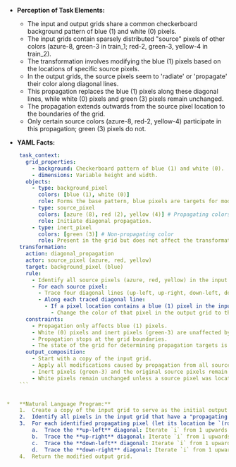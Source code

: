 *   **Perception of Task Elements:**
    *   The input and output grids share a common checkerboard background pattern of blue (1) and white (0) pixels.
    *   The input grids contain sparsely distributed "source" pixels of other colors (azure-8, green-3 in train\_1; red-2, green-3, yellow-4 in train\_2).
    *   The transformation involves modifying the blue (1) pixels based on the locations of specific source pixels.
    *   In the output grids, the source pixels seem to 'radiate' or 'propagate' their color along diagonal lines.
    *   This propagation replaces the blue (1) pixels along these diagonal lines, while white (0) pixels and green (3) pixels remain unchanged.
    *   The propagation extends outwards from the source pixel location to the boundaries of the grid.
    *   Only certain source colors (azure-8, red-2, yellow-4) participate in this propagation; green (3) pixels do not.

*   **YAML Facts:**
    
```yaml
    task_context:
      grid_properties:
        - background: Checkerboard pattern of blue (1) and white (0).
        - dimensions: Variable height and width.
      objects:
        - type: background_pixel
          colors: [blue (1), white (0)]
          role: Forms the base pattern, blue pixels are targets for modification.
        - type: source_pixel
          colors: [azure (8), red (2), yellow (4)] # Propagating colors
          role: Initiate diagonal propagation.
        - type: inert_pixel
          colors: [green (3)] # Non-propagating color
          role: Present in the grid but does not affect the transformation.
    transformation:
      action: diagonal_propagation
      actor: source_pixel (azure, red, yellow)
      target: background_pixel (blue)
      rule:
        - Identify all source pixels (azure, red, yellow) in the input grid.
        - For each source pixel:
          - Trace four diagonal lines (up-left, up-right, down-left, down-right) starting from the source pixel's location.
          - Along each traced diagonal line:
            - If a pixel location contains a blue (1) pixel in the input grid:
              - Change the color of that pixel in the output grid to the color of the source pixel that initiated the trace.
      constraints:
        - Propagation only affects blue (1) pixels.
        - White (0) pixels and inert pixels (green-3) are unaffected by propagation.
        - Propagation stops at the grid boundaries.
        - The state of the grid for determining propagation targets is the original input grid state.
      output_composition:
        - Start with a copy of the input grid.
        - Apply all modifications caused by propagation from all source pixels.
        - Inert pixels (green-3) and the original source pixels remain in their input locations.
        - White pixels remain unchanged unless a source pixel was located there (which doesn't seem to happen in examples).
    ```


*   **Natural Language Program:**
    1.  Create a copy of the input grid to serve as the initial output grid.
    2.  Identify all pixels in the input grid that have a "propagating color": azure (8), red (2), or yellow (4). Record their locations and colors.
    3.  For each identified propagating pixel (let its location be `(row, col)` and its color be `prop_color`):
        a.  Trace the **up-left** diagonal: Iterate `i` from 1 upwards. Calculate the position `(row - i, col - i)`. If this position is within the grid boundaries and the pixel at `(row - i, col - i)` in the *original input grid* is blue (1), change the pixel at `(row - i, col - i)` in the *output grid* to `prop_color`. Stop this trace when the position goes out of bounds.
        b.  Trace the **up-right** diagonal: Iterate `i` from 1 upwards. Calculate the position `(row - i, col + i)`. If this position is within the grid boundaries and the pixel at `(row - i, col + i)` in the *original input grid* is blue (1), change the pixel at `(row - i, col + i)` in the *output grid* to `prop_color`. Stop this trace when the position goes out of bounds.
        c.  Trace the **down-left** diagonal: Iterate `i` from 1 upwards. Calculate the position `(row + i, col - i)`. If this position is within the grid boundaries and the pixel at `(row + i, col - i)` in the *original input grid* is blue (1), change the pixel at `(row + i, col - i)` in the *output grid* to `prop_color`. Stop this trace when the position goes out of bounds.
        d.  Trace the **down-right** diagonal: Iterate `i` from 1 upwards. Calculate the position `(row + i, col + i)`. If this position is within the grid boundaries and the pixel at `(row + i, col + i)` in the *original input grid* is blue (1), change the pixel at `(row + i, col + i)` in the *output grid* to `prop_color`. Stop this trace when the position goes out of bounds.
    4.  Return the modified output grid.